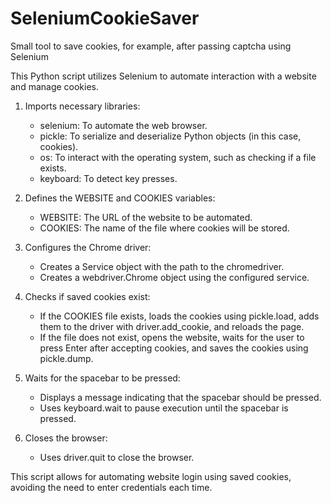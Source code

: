 # SeleniumCookieSaver
Small tool to save cookies, for example, after passing captcha using Selenium

This Python script utilizes Selenium to automate interaction with a website and manage cookies.

1. Imports necessary libraries:
   - selenium: To automate the web browser.
   - pickle: To serialize and deserialize Python objects (in this case, cookies).
   - os: To interact with the operating system, such as checking if a file exists.
   - keyboard: To detect key presses.

2. Defines the WEBSITE and COOKIES variables:
   - WEBSITE: The URL of the website to be automated.
   - COOKIES: The name of the file where cookies will be stored.

3. Configures the Chrome driver:
   - Creates a Service object with the path to the chromedriver.
   - Creates a webdriver.Chrome object using the configured service.

4. Checks if saved cookies exist:
   - If the COOKIES file exists, loads the cookies using pickle.load, adds them to the driver with driver.add_cookie, and reloads the page.
   - If the file does not exist, opens the website, waits for the user to press Enter after accepting cookies, and saves the cookies using pickle.dump.

5. Waits for the spacebar to be pressed:
   - Displays a message indicating that the spacebar should be pressed.
   - Uses keyboard.wait to pause execution until the spacebar is pressed.

6. Closes the browser:
   - Uses driver.quit to close the browser.

This script allows for automating website login using saved cookies, avoiding the need to enter credentials each time.

